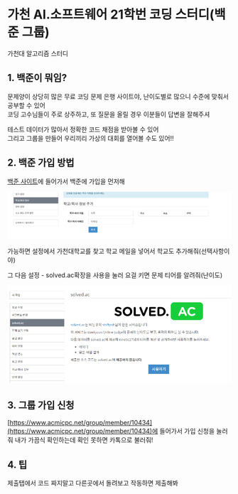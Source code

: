 # 가천 AI.소프트웨어 21학번 코딩 스터디(백준 그룹)
가천대 알고리즘 스터디

## 1. 백준이 뭐임?
문제양이 상당히 많은 무료 코딩 문제 은행 사이트야, 난이도별로 많으니 수준에 맞춰서 공부할 수 있어  
코딩 고수님들이 주로 상주하고, 또 질문을 올릴 경우 이분들이 답변을 잘해주셔  

테스트 데이터가 많아서 정확한 코드 채점을 받아볼 수 있어  
그리고 그룹을 만들어 우리끼리 가상의 대회를 열어볼 수도 있어!!  

## 2. 백준 가입 방법

[백준 사이트](https://www.acmicpc.net/)에 들어가서 백준에 가입을 먼저해

![학교설정?](1.png)

가능하면 설정에서 가천대학교를 찾고 학교 메일을 넣어서 학교도 추가해줘(선택사항이야)


그 다음 설정 - solved.ac확장을 사용을 눌러 요걸 키면 문제 티어를 알려줘(난이도)

![그님티?](2.png)

## 3. 그룹 가입 신청

[https://www.acmicpc.net/group/member/10434](https://www.acmicpc.net/group/member/10434)에 들어가서 가입 신청을 눌러줘
내가 가끔식 확인하는데 확인 못하면 카톡으로 불러줘!

## 4. 팁

제출탭에서 코드 짜지말고 다른곳에서 돌려보고 작동하면 제출해봐



